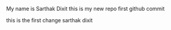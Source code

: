 My name is Sarthak Dixit
this is my new repo
first github commit

this is the first change
sarthak dixit